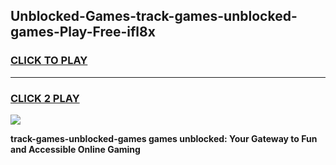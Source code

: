 
## Unblocked-Games-track-games-unblocked-games-Play-Free-ifl8x
<h3>
<a href="https://premium76.site?title=track-games-unblocked-games&ref=18A">CLICK TO PLAY</a></h3>
<hr>

<h3>
<a href="https://premium76.site?title=track-games-unblocked-games&ref=18A">CLICK 2 PLAY</a>
  
</h3>

<a href="https://premium76.site?title=track-games-unblocked-games&ref=18A"><img src="https://clearcache.store/games.png"></a>


**track-games-unblocked-games games unblocked: Your Gateway to Fun and Accessible Online Gaming**
